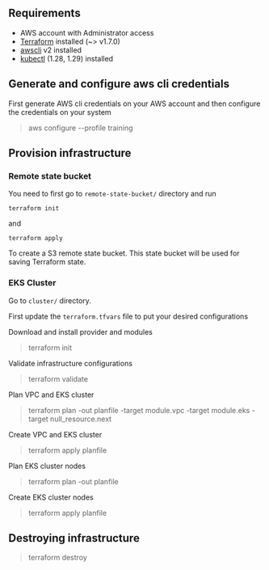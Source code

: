 ## Requirements

* AWS account with Administrator access
* [Terraform](https://developer.hashicorp.com/terraform/tutorials/aws-get-started/install-cli#install-cli) installed (~> v1.7.0)
* [awscli](https://docs.aws.amazon.com/cli/latest/userguide/getting-started-install.htmlhttps://docs.aws.amazon.com/cli/latest/userguide/getting-started-install.html) v2 installed
* [kubectl](https://kubernetes.io/docs/tasks/tools/) (1.28, 1.29) installed

## Generate and configure aws cli credentials

First generate AWS cli credentials on your AWS account and then configure the credentials on your system

> aws configure --profile training

## Provision infrastructure

### Remote state bucket
You need to first go to ```remote-state-bucket/``` directory and run

```
terraform init
```

and

```
terraform apply
```

To create a S3 remote state bucket. This state bucket will be used for saving Terraform state.

### EKS Cluster
Go to ```cluster/``` directory.

First update the `terraform.tfvars` file to put your desired configurations

Download and install provider and modules
> terraform init

Validate infrastructure configurations
> terraform validate

Plan VPC and EKS cluster
> terraform plan -out planfile -target module.vpc -target module.eks -target null_resource.next

Create VPC and EKS cluster
>terraform apply planfile

Plan EKS cluster nodes
> terraform plan -out planfile

Create EKS cluster nodes
> terraform apply planfile

## Destroying infrastructure

> terraform destroy
